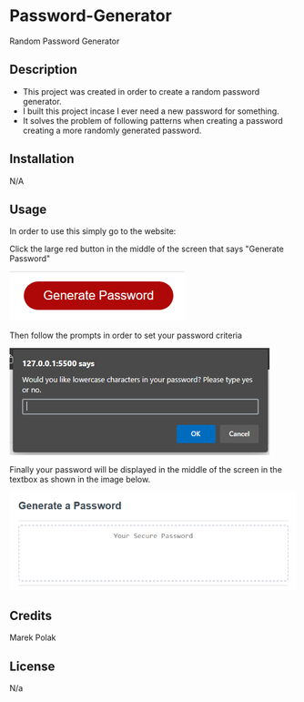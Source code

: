 # Password-Generator
Random Password Generator

## Description

- This project was created in order to create a random password generator.
- I built this project incase I ever need a new password for something.
- It solves the problem of following patterns when creating a password creating a more randomly generated password.

## Installation

N/A

## Usage

In order to use this simply go to the website:

Click the large red button in the middle of the screen that says "Generate Password" 

![alt text](/Assets/Images/Button.png)

Then follow the prompts in order to set your password criteria

![alt text](/Assets/Images/Prompts.png)

Finally your password will be displayed in the middle of the screen in the textbox as shown in the image below.

![alt text](/Assets/Images/Textbox.png)




## Credits

Marek Polak

## License

N/a

